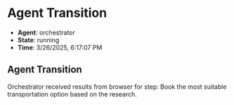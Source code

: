 # Agent Transition

- **Agent**: orchestrator
- **State**: running
- **Time**: 3/26/2025, 6:17:07 PM

## Agent Transition

Orchestrator received results from browser for step: Book the most suitable transportation option based on the research.

